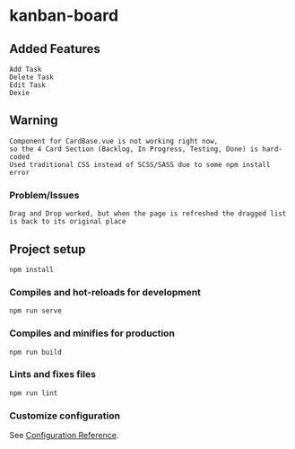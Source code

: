 # kanban-board
## Added Features
```
Add Task
Delete Task
Edit Task
Dexie 
```
## Warning
```
Component for CardBase.vue is not working right now,
so the 4 Card Section (Backlog, In Progress, Testing, Done) is hard-coded
Used traditional CSS instead of SCSS/SASS due to some npm install error
```
### Problem/Issues
```
Drag and Drop worked, but when the page is refreshed the dragged list is back to its original place
```
## Project setup
```
npm install
```

### Compiles and hot-reloads for development
```
npm run serve
```

### Compiles and minifies for production
```
npm run build
```

### Lints and fixes files
```
npm run lint
```

### Customize configuration
See [Configuration Reference](https://cli.vuejs.org/config/).

